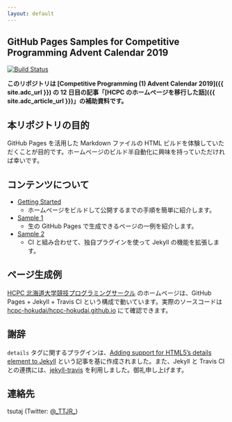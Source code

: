 ```yaml
---
layout: default
---
```


## GitHub Pages Samples for Competitive Programming Advent Calendar 2019

[![Build Status](https://travis-ci.com/tsutaj/pages-example.svg?token=RTSKP4EqAJvDsfqpp8fy&branch=master)](https://travis-ci.com/tsutaj/pages-example)

**このリポジトリは [Competitive Programming (1) Advent Calendar 2019]({{ site.adc_url }}) の 12 日目の記事「[HCPC のホームページを移行した話]({{ site.adc_article_url }})」の補助資料です。**

## 本リポジトリの目的

GitHub Pages を活用した Markdown ファイルの HTML ビルドを体験していただくことが目的です。ホームページのビルド半自動化に興味を持っていただければ幸いです。

## コンテンツについて

* [Getting Started](./getting_started.html)
    - ホームページをビルドして公開するまでの手順を簡単に紹介します。
* [Sample 1](./sample_001.html)
    - 生の GitHub Pages で生成できるページの一例を紹介します。
* [Sample 2](./sample_002.html)
    - CI と組み合わせて、独自プラグインを使って Jekyll の機能を拡張します。

## ページ生成例

[HCPC 北海道大学競技プログラミングサークル](https://hcpc-hokudai.github.io/) のホームページは、GitHub Pages + Jekyll + Travis CI という構成で動いています。実際のソースコードは [hcpc-hokudai/hcpc-hokudai.github.io](https://github.com/hcpc-hokudai/hcpc-hokudai.github.io/) にて確認できます。

## 謝辞

`details` タグに関するプラグインは、[Adding support for HTML5’s details element to Jekyll](http://movb.de/jekyll-details-support.html) という記事を基に作成されました。また、Jekyll と Travis CI との連携には、[jekyll-travis](https://github.com/mfenner/jekyll-travis) を利用しました。御礼申し上げます。

## 連絡先

tsutaj (Twitter: [@\_TTJR\_](https://twitter.com/_TTJR_))
